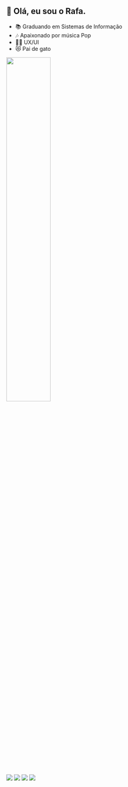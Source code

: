 <div align="left">
  
## 🤗 Olá, eu sou o Rafa. <br>
- 📚 Graduando em Sistemas de Informação
- 🎶 Apaixonado por música Pop
- 👨‍💻 UX/UI
- 😻 Pai de gato


</div>
  
<div align="left">
  <a href="https://github.com/findrafael">
  <img width="48%" src="https://github-readme-stats.vercel.app/api?username=findrafael&show_icons=true&theme=dark&include_all_commits=true&count_private=true"/>
</div>
  
  <div align="left"> 
  <a href="https://instagram.com/findrafael" target="_blank"><img src="https://img.shields.io/badge/-Instagram-%23E4405F?style=for-the-badge&logo=instagram&logoColor=white" target="_blank"></a>
 	<a href="https://behance.net/findrafael" target="_blank"><img src="https://img.shields.io/badge/-Behance-blue?style=for-the-badge&logo=behance&logoColor=white"></a>
  <a href = "mailto:newsadnessboy@gmail.com"><img src="https://img.shields.io/badge/-Gmail-%23333?style=for-the-badge&logo=gmail&logoColor=white" target="_blank"></a>
  <a href="https://www.linkedin.com/in/findrafael" target="_blank"><img src="https://img.shields.io/badge/-LinkedIn-%230077B5?style=for-the-badge&logo=linkedin&logoColor=white" target="_blank"></a> 
 
</div>
